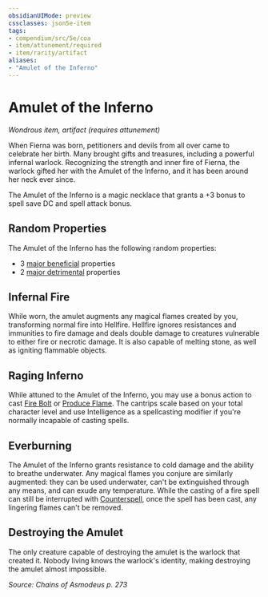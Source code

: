 ```yaml
---
obsidianUIMode: preview
cssclasses: json5e-item
tags:
- compendium/src/5e/coa
- item/attunement/required
- item/rarity/artifact
aliases: 
- "Amulet of the Inferno"
---
```

# Amulet of the Inferno
*Wondrous item, artifact (requires attunement)*  


When Fierna was born, petitioners and devils from all over came to celebrate her birth. Many brought gifts and treasures, including a powerful infernal warlock. Recognizing the strength and inner fire of Fierna, the warlock gifted her with the Amulet of the Inferno, and it has been around her neck ever since.

The Amulet of the Inferno is a magic necklace that grants a +3 bonus to spell save DC and spell attack bonus.

## Random Properties

The Amulet of the Inferno has the following random properties:

- 3 [major beneficial](2-Mechanics/CLI/tables/artifact-properties-major-beneficial-properties.md) properties  
- 2 [major detrimental](2-Mechanics/CLI/tables/artifact-properties-major-detrimental-properties.md) properties  

## Infernal Fire

While worn, the amulet augments any magical flames created by you, transforming normal fire into Hellfire. Hellfire ignores resistances and immunities to fire damage and deals double damage to creatures vulnerable to either fire or necrotic damage. It is also capable of melting stone, as well as igniting flammable objects.

## Raging Inferno

While attuned to the Amulet of the Inferno, you may use a bonus action to cast [Fire Bolt](2-Mechanics/CLI/spells/fire-bolt.md) or [Produce Flame](2-Mechanics/CLI/spells/produce-flame.md). The cantrips scale based on your total character level and use Intelligence as a spellcasting modifier if you're normally incapable of casting spells.

## Everburning

The Amulet of the Inferno grants resistance to cold damage and the ability to breathe underwater. Any magical flames you conjure are similarly augmented: they can be used underwater, can't be extinguished through any means, and can exude any temperature. While the casting of a fire spell can still be interrupted with [Counterspell](2-Mechanics/CLI/spells/counterspell.md), once the spell has been cast, any lingering flames can't be removed.

## Destroying the Amulet

The only creature capable of destroying the amulet is the warlock that created it. Nobody living knows the warlock's identity, making destroying the amulet almost impossible.

*Source: Chains of Asmodeus p. 273*